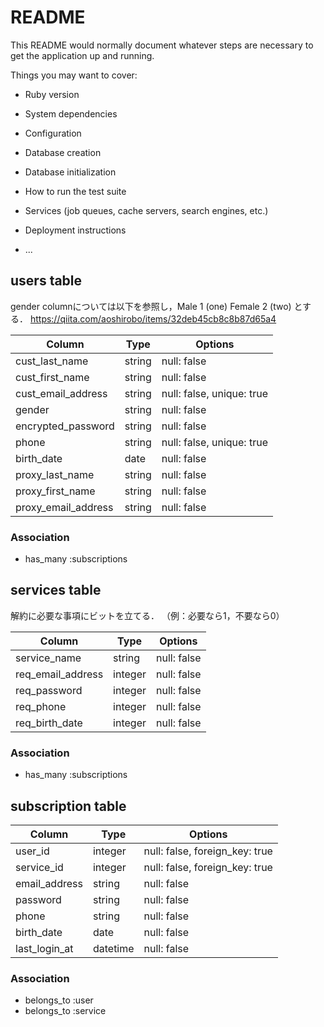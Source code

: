 # README

This README would normally document whatever steps are necessary to get the
application up and running.

Things you may want to cover:

* Ruby version

* System dependencies

* Configuration

* Database creation

* Database initialization

* How to run the test suite

* Services (job queues, cache servers, search engines, etc.)

* Deployment instructions

* ...


## users table
gender columnについては以下を参照し，Male	1 (one)	Female	2 (two)	とする．
https://qiita.com/aoshirobo/items/32deb45cb8c8b87d65a4

|Column|Type|Options|
|------|----|-------|
|cust_last_name|string|null: false|
|cust_first_name|string|null: false|
|cust_email_address|string|null: false, unique: true|
|gender|string|null: false|
|encrypted_password|string|null: false|
|phone|string|null: false, unique: true|
|birth_date|date|null: false|
|proxy_last_name|string|null: false|
|proxy_first_name|string|null: false|
|proxy_email_address|string|null: false|

### Association
- has_many :subscriptions


## services table
解約に必要な事項にビットを立てる．
（例：必要なら1，不要なら0）

|Column|Type|Options|
|------|----|-------|
|service_name|string|null: false|
|req_email_address|integer|null: false|
|req_password|integer|null: false|
|req_phone|integer|null: false|
|req_birth_date|integer|null: false|

### Association
- has_many :subscriptions

## subscription table

|Column|Type|Options|
|------|----|-------|
|user_id|integer|null: false, foreign_key: true|
|service_id|integer|null: false, foreign_key: true|
|email_address|string|null: false|
|password|string|null: false|
|phone|string|null: false|
|birth_date|date|null: false|
|last_login_at|datetime|null: false|

### Association
- belongs_to :user
- belongs_to :service